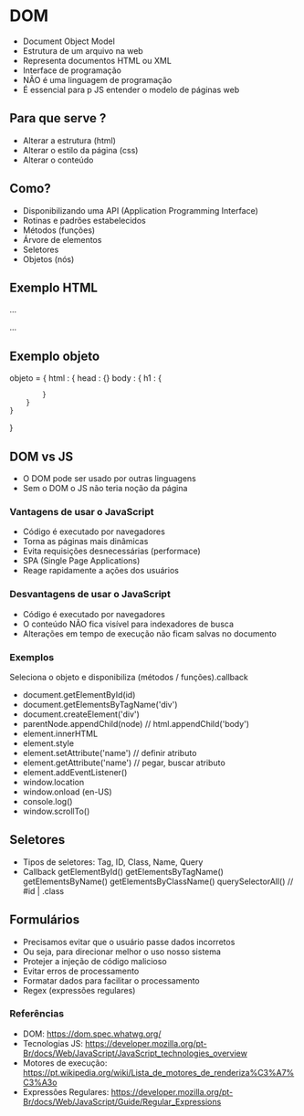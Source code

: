 # DOM
- Document Object Model
- Estrutura de um arquivo na web
- Representa documentos HTML ou XML
- Interface de programação
- NÃO é uma linguagem de programação
- É essencial para p JS entender o modelo de páginas web

## Para que serve ?
- Alterar a estrutura (html)
- Alterar o estilo da página (css)
- Alterar  o conteúdo

## Como?
- Disponibilizando uma API (Application Programming Interface)
- Rotinas e padrões estabelecidos
- Métodos (funções)
- Árvore de elementos
- Seletores
- Objetos (nós)

## Exemplo HTML
...
<html>
    <head></head>
    <body></body>
</html>
...

## Exemplo objeto

objeto = {
    html : {
        head : {}
        body : {
            h1 : {

            }
        }
    }
}

## DOM vs JS
- O DOM pode ser usado por outras linguagens
- Sem o DOM o JS não teria noção da página

### Vantagens de usar o JavaScript
- Código é executado por navegadores
- Torna as páginas mais dinâmicas
- Evita requisições desnecessárias (performace)
- SPA (Single Page Applications)
- Reage rapidamente a ações dos usuários

### Desvantagens de usar o JavaScript
- Código é executado por navegadores
- O conteúdo NÃO fica visível para indexadores de busca
- Alterações em tempo de execução não ficam salvas no documento



### Exemplos
Seleciona o objeto e disponibiliza (métodos / funções).callback

- document.getElementById(id)
- document.getElementsByTagName('div')
- document.createElement('div')
- parentNode.appendChild(node) // html.appendChild('body')
- element.innerHTML
- element.style
- element.setAttribute('name')  // definir atributo
- element.getAttribute('name')  // pegar, buscar atributo
- element.addEventListener()
- window.location
- window.onload (en-US)
- console.log()
- window.scrollTo()

## Seletores
- Tipos de seletores: Tag, ID, Class, Name, Query
- Callback
getElementById()
getElementsByTagName()
getElementsByName()
getElementsByClassName()
querySelectorAll()  // #id | .class

## Formulários
- Precisamos evitar que o usuário passe dados incorretos
- Ou seja, para direcionar melhor o uso nosso sistema
- Protejer a injeção de código malicioso
- Evitar erros de processamento
- Formatar dados para facilitar o processamento
- Regex (expressões regulares)


### Referências
- DOM: https://dom.spec.whatwg.org/
- Tecnologias JS: https://developer.mozilla.org/pt-Br/docs/Web/JavaScript/JavaScript_technologies_overview
- Motores de execução: https://pt.wikipedia.org/wiki/Lista_de_motores_de_renderiza%C3%A7%C3%A3o
- Expressões Regulares: https://developer.mozilla.org/pt-Br/docs/Web/JavaScript/Guide/Regular_Expressions

